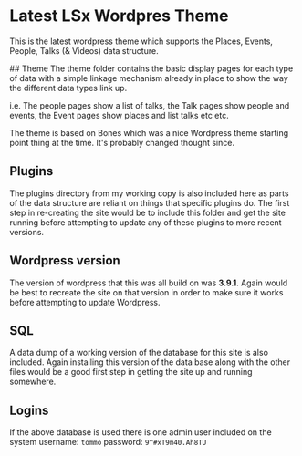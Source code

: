 # Latest LSx Wordpres Theme

This is the latest wordpress theme which supports the Places,
Events, People, Talks (& Videos) data structure.

## Theme
The theme folder contains the basic display pages for each type of data with a simple linkage mechanism already in place to show the way the different data types link up.

i.e. The people pages show a list of talks, the Talk pages show people and events, the Event pages show places and list talks  etc etc.

The theme is based on Bones which was a nice Wordpress theme starting point thing at the time. It's probably changed thought since.

## Plugins
The plugins directory from my working copy is also included here as parts of the data structure are reliant on things that specific plugins do. The first step in re-creating the site would be to include this folder and get the site running before attempting to update any of these plugins to more recent versions.

## Wordpress version
The version of wordpress that this was all build on was **3.9.1**. Again would be best to recreate the site on that version in order to make sure it works before attempting to update Wordpress.

## SQL
A data dump of a working version of the database for this site is also included. Again installing this version of the data base along with the other files would be a good first step in getting the site up and running somewhere.

## Logins
If the above database is used there is one admin user included on the system username: `tommo` password: `9^#xT9m40.Ah8TU`
